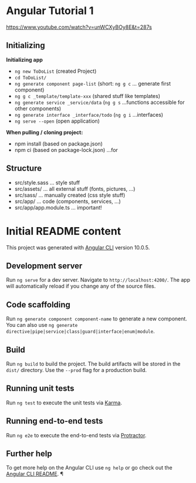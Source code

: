 # Angular Tutorial 1
https://www.youtube.com/watch?v=unWCXyBOy8E&t=287s

## Initializing
**Initializing app**
- ```ng new ToDoList```       (created Project)
- ```cd ToDoList/```
- ```ng generate component page-list```   (short: `ng g c` ...  generate first component)
- ```ng g c _template/template-xxx```  (shared stuff like templates)
- ```ng generate service _service/data``` (`ng g s` ...functions accessible for other components)
- ```ng generate interface _interface/todo``` (`ng g i` ...interfaces)
- ```ng serve --open```  (open application)

**When pulling / cloning project:**
- npm install (based on package.json)
- npm ci (based on package-lock.json) ...for 

## Structure
- src/style.sass        ... style stuff
- src/assets/           ... all external stuff (fonts, pictures, ...)
- src/sass/             ... manually created (css style stuff)
- src/app/              ... code (components, services, ...)
- src/app/app.module.ts ... important! 



# Initial README content

This project was generated with [Angular CLI](https://github.com/angular/angular-cli) version 10.0.5.

## Development server

Run `ng serve` for a dev server. Navigate to `http://localhost:4200/`. The app will automatically reload if you change any of the source files.

## Code scaffolding

Run `ng generate component component-name` to generate a new component. You can also use `ng generate directive|pipe|service|class|guard|interface|enum|module`.

## Build

Run `ng build` to build the project. The build artifacts will be stored in the `dist/` directory. Use the `--prod` flag for a production build.

## Running unit tests

Run `ng test` to execute the unit tests via [Karma](https://karma-runner.github.io).

## Running end-to-end tests

Run `ng e2e` to execute the end-to-end tests via [Protractor](http://www.protractortest.org/).

## Further help

To get more help on the Angular CLI use `ng help` or go check out the [Angular CLI README](https://github.com/angular/angular-cli/blob/master/README.md).
¶
